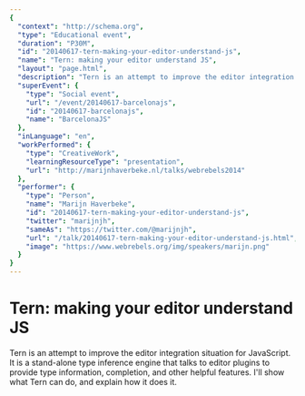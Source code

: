 ```yaml
---
{
  "context": "http://schema.org",
  "type": "Educational event",
  "duration": "P30M",
  "id": "20140617-tern-making-your-editor-understand-js",
  "name": "Tern: making your editor understand JS",
  "layout": "page.html",
  "description": "Tern is an attempt to improve the editor integration situation for JavaScript. It is a stand-alone type inference engine that talks to editor plugins to provide type information, completion, and other helpful features. I'll show what Tern can do, and explain how it does it.",
  "superEvent": {
    "type": "Social event",
    "url": "/event/20140617-barcelonajs",
    "id": "20140617-barcelonajs",
    "name": "BarcelonaJS"
  },
  "inLanguage": "en",
  "workPerformed": {
    "type": "CreativeWork",
    "learningResourceType": "presentation",
    "url": "http://marijnhaverbeke.nl/talks/webrebels2014"
  },
  "performer": {
    "type": "Person",
    "name": "Marijn Haverbeke",
    "id": "20140617-tern-making-your-editor-understand-js",
    "twitter": "marijnjh",
    "sameAs": "https://twitter.com/@marijnjh",
    "url": "/talk/20140617-tern-making-your-editor-understand-js.html",
    "image": "https://www.webrebels.org/img/speakers/marijn.png"
  }
}
---
```

# Tern: making your editor understand JS

Tern is an attempt to improve the editor integration situation for JavaScript. It is a stand-alone type inference engine that talks to editor plugins to provide type information, completion, and other helpful features. I'll show what Tern can do, and explain how it does it.